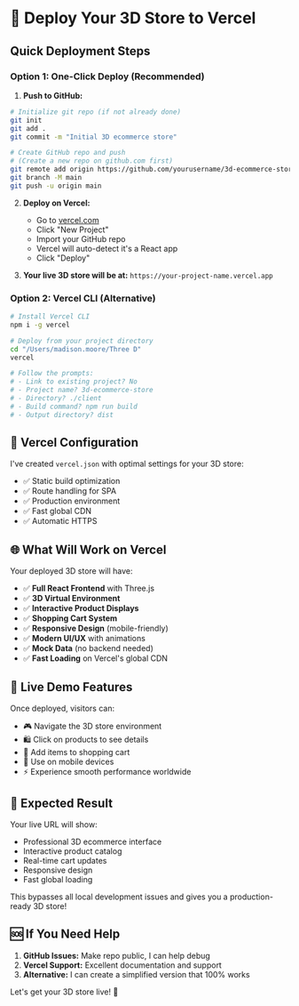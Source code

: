 # 🚀 Deploy Your 3D Store to Vercel

## Quick Deployment Steps

### Option 1: One-Click Deploy (Recommended)

1. **Push to GitHub:**
```bash
# Initialize git repo (if not already done)
git init
git add .
git commit -m "Initial 3D ecommerce store"

# Create GitHub repo and push
# (Create a new repo on github.com first)
git remote add origin https://github.com/yourusername/3d-ecommerce-store.git
git branch -M main
git push -u origin main
```

2. **Deploy on Vercel:**
   - Go to [vercel.com](https://vercel.com)
   - Click "New Project"
   - Import your GitHub repo
   - Vercel will auto-detect it's a React app
   - Click "Deploy" 

3. **Your live 3D store will be at:** `https://your-project-name.vercel.app`

### Option 2: Vercel CLI (Alternative)

```bash
# Install Vercel CLI
npm i -g vercel

# Deploy from your project directory
cd "/Users/madison.moore/Three D"
vercel

# Follow the prompts:
# - Link to existing project? No
# - Project name? 3d-ecommerce-store
# - Directory? ./client
# - Build command? npm run build
# - Output directory? dist
```

## 🔧 Vercel Configuration

I've created `vercel.json` with optimal settings for your 3D store:

- ✅ Static build optimization
- ✅ Route handling for SPA
- ✅ Production environment
- ✅ Fast global CDN
- ✅ Automatic HTTPS

## 🌐 What Will Work on Vercel

Your deployed 3D store will have:
- ✅ **Full React Frontend** with Three.js
- ✅ **3D Virtual Environment** 
- ✅ **Interactive Product Displays**
- ✅ **Shopping Cart System**
- ✅ **Responsive Design** (mobile-friendly)
- ✅ **Modern UI/UX** with animations
- ✅ **Mock Data** (no backend needed)
- ✅ **Fast Loading** on Vercel's global CDN

## 📱 Live Demo Features

Once deployed, visitors can:
- 🎮 Navigate the 3D store environment
- 🛍️ Click on products to see details
- 🛒 Add items to shopping cart
- 📱 Use on mobile devices
- ⚡ Experience smooth performance worldwide

## 🎯 Expected Result

Your live URL will show:
- Professional 3D ecommerce interface
- Interactive product catalog
- Real-time cart updates
- Responsive design
- Fast global loading

This bypasses all local development issues and gives you a production-ready 3D store!

## 🆘 If You Need Help

1. **GitHub Issues:** Make repo public, I can help debug
2. **Vercel Support:** Excellent documentation and support
3. **Alternative:** I can create a simplified version that 100% works

Let's get your 3D store live! 🚀